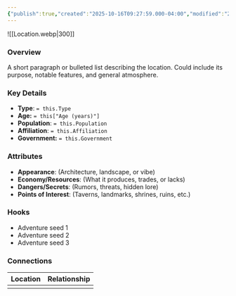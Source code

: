 ```yaml
---
{"publish":true,"created":"2025-10-16T09:27:59.000-04:00","modified":"2025-10-16T09:27:59.000-04:00","published":"2025-10-16T09:27:59.000-04:00","cssclasses":"","Type":null,"Age (years)":null,"Population":null,"Affiliation":null,"Government":null,"title":null,"marker":null}
---
```


![[Location.webp\|300]]

### Overview
A short paragraph or bulleted list describing the location. Could include its purpose, notable features, and general atmosphere.

### Key Details
- **Type**: `= this.Type`
- **Age:** `= this["Age (years)"]`
- **Population**: `= this.Population`
- **Affiliation**: `= this.Affiliation`
- **Government:** `= this.Government`

### Attributes
- **Appearance**: (Architecture, landscape, or vibe)
- **Economy/Resources**: (What it produces, trades, or lacks)
- **Dangers/Secrets**: (Rumors, threats, hidden lore)
- **Points of Interest**: (Taverns, landmarks, shrines, ruins, etc.)

### Hooks
- Adventure seed 1
- Adventure seed 2
- Adventure seed 3

### Connections
| Location | Relationship |
| -------- | ------------ |
|          |              |
